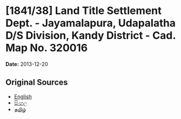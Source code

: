 # [1841/38] Land Title Settlement Dept. - Jayamalapura, Udapalatha D/S Division, Kandy District - Cad. Map No. 320016

**Date:** 2013-12-20

## Original Sources

- [English](https://documents.gov.lk/view/extra-gazettes/2013/12/1841-38_E.pdf)
- [සිංහල](https://documents.gov.lk/view/extra-gazettes/2013/12/1841-38_S.pdf)
- [தமிழ்](https://documents.gov.lk/view/extra-gazettes/2013/12/1841-38_T.pdf)
